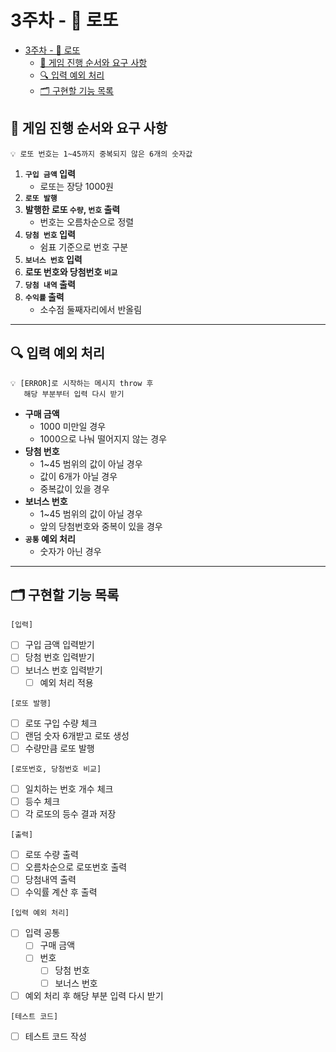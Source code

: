 # 3주차 - 🎱 로또

- [3주차 - 🎱 로또](#3주차----로또)
  - [🛒 게임 진행 순서와 요구 사항](#-게임-진행-순서와-요구-사항)
  - [🔍 입력 예외 처리](#-입력-예외-처리)
  - [🗂️ 구현할 기능 목록](#️-구현할-기능-목록)

## 🛒 게임 진행 순서와 요구 사항

```
💡 로또 번호는 1~45까지 중복되지 않은 6개의 숫자값
```

1. **`구입 금액` 입력**
   - 로또는 장당 1000원
2. **`로또 발행`**
3. **발행한 로또 `수량`, `번호` 출력**
   - 번호는 오름차순으로 정렬
4. **`당첨 번호` 입력**
   - 쉼표 기준으로 번호 구분
5. **`보너스 번호` 입력**
6. **로또 번호와 당첨번호 `비교`**
7. **`당첨 내역` 출력**
8. **`수익률` 출력**
   - 소수점 둘째자리에서 반올림

---

## 🔍 입력 예외 처리

```
💡 [ERROR]로 시작하는 메시지 throw 후
   해당 부분부터 입력 다시 받기
```

- **구매 금액**
  - 1000 미만일 경우
  - 1000으로 나눠 떨어지지 않는 경우
- **당첨 번호**
  - 1~45 범위의 값이 아닐 경우
  - 값이 6개가 아닐 경우
  - 중복값이 있을 경우
- **보너스 번호**
  - 1~45 범위의 값이 아닐 경우
  - 앞의 당첨번호와 중복이 있을 경우
- **`공통` 예외 처리**
  - 숫자가 아닌 경우

---

## 🗂️ 구현할 기능 목록

`[입력]`

- [ ] 구입 금액 입력받기
- [ ] 당첨 번호 입력받기
- [ ] 보너스 번호 입력받기
  - [ ] 예외 처리 적용

`[로또 발행]`

- [ ] 로또 구입 수량 체크
- [ ] 랜덤 숫자 6개받고 로또 생성
- [ ] 수량만큼 로또 발행

`[로또번호, 당첨번호 비교]`

- [ ] 일치하는 번호 개수 체크
- [ ] 등수 체크
- [ ] 각 로또의 등수 결과 저장

`[출력]`

- [ ] 로또 수량 출력
- [ ] 오름차순으로 로또번호 출력
- [ ] 당첨내역 출력
- [ ] 수익률 계산 후 출력

`[입력 예외 처리]`

- [ ] 입력 공통
  - [ ] 구매 금액
  - [ ] 번호
    - [ ] 당첨 번호
    - [ ] 보너스 번호
- [ ] 예외 처리 후 해당 부분 입력 다시 받기

`[테스트 코드]`

- [ ] 테스트 코드 작성
